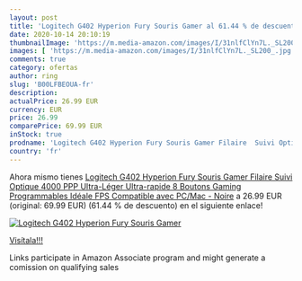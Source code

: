 ```yaml
---
layout: post
title: 'Logitech G402 Hyperion Fury Souris Gamer al 61.44 % de descuento'
date: 2020-10-14 20:10:19
thumbnailImage: 'https://m.media-amazon.com/images/I/31nlfClYn7L._SL200_.jpg'
images: [ 'https://m.media-amazon.com/images/I/31nlfClYn7L._SL200_.jpg' ]
comments: true
category: ofertas
author: ring
slug: 'B00LFBEOUA-fr'
description:
actualPrice: 26.99 EUR
currency: EUR
price: 26.99
comparePrice: 69.99 EUR
inStock: true
prodname: 'Logitech G402 Hyperion Fury Souris Gamer Filaire  Suivi Optique 4000 PPP  Ultra-Léger  Ultra-rapide  8 Boutons Gaming Programmables  Idéale FPS  Compatible avec PC/Mac - Noire'
country: 'fr'
---
```


Ahora mismo tienes [Logitech G402 Hyperion Fury Souris Gamer Filaire  Suivi Optique 4000 PPP  Ultra-Léger  Ultra-rapide  8 Boutons Gaming Programmables  Idéale FPS  Compatible avec PC/Mac - Noire](https://www.amazon.fr/dp/B00LFBEOUA/?tag=tolees0d-21) a 26.99 EUR (original: 69.99 EUR) (61.44 %  de descuento) en el siguiente enlace!

[![Logitech G402 Hyperion Fury Souris Gamer](https://m.media-amazon.com/images/I/31nlfClYn7L._SL200_.jpg)](https://www.amazon.fr/dp/B00LFBEOUA/?tag=tolees0d-21)

[Visítala!!!](https://www.amazon.fr/dp/B00LFBEOUA/?tag=tolees0d-21)

Links participate in Amazon Associate program and might generate a comission on qualifying sales

